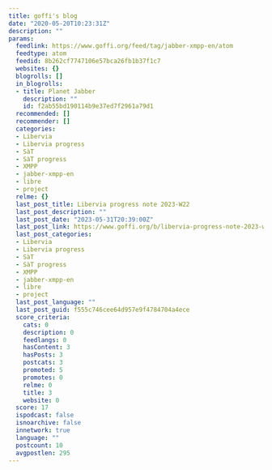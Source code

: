 ```yaml
---
title: goffi's blog
date: "2020-05-20T10:23:31Z"
description: ""
params:
  feedlink: https://www.goffi.org/feed/tag/jabber-xmpp-en/atom
  feedtype: atom
  feedid: 8b262cf7747106e57bca26fb1b37f1c7
  websites: {}
  blogrolls: []
  in_blogrolls:
  - title: Planet Jabber
    description: ""
    id: f2ab55bd190114b9e37ed7f2961a79d1
  recommended: []
  recommender: []
  categories:
  - Libervia
  - Libervia progress
  - SàT
  - SàT progress
  - XMPP
  - jabber-xmpp-en
  - libre
  - project
  relme: {}
  last_post_title: Libervia progress note 2023-W22
  last_post_description: ""
  last_post_date: "2023-05-31T20:39:00Z"
  last_post_link: https://www.goffi.org/b/libervia-progress-note-2023-w22-x3Wa
  last_post_categories:
  - Libervia
  - Libervia progress
  - SàT
  - SàT progress
  - XMPP
  - jabber-xmpp-en
  - libre
  - project
  last_post_language: ""
  last_post_guid: f555c746cee64d957e9f4784704a4ece
  score_criteria:
    cats: 0
    description: 0
    feedlangs: 0
    hasContent: 3
    hasPosts: 3
    postcats: 3
    promoted: 5
    promotes: 0
    relme: 0
    title: 3
    website: 0
  score: 17
  ispodcast: false
  isnoarchive: false
  innetwork: true
  language: ""
  postcount: 10
  avgpostlen: 295
---
```

